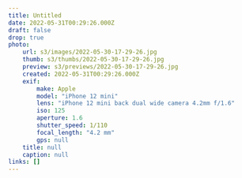 ```yaml
---
title: Untitled
date: 2022-05-31T00:29:26.000Z
draft: false
drop: true
photo:
    url: s3/images/2022-05-30-17-29-26.jpg
    thumb: s3/thumbs/2022-05-30-17-29-26.jpg
    preview: s3/previews/2022-05-30-17-29-26.jpg
    created: 2022-05-31T00:29:26.000Z
    exif:
        make: Apple
        model: "iPhone 12 mini"
        lens: "iPhone 12 mini back dual wide camera 4.2mm f/1.6"
        iso: 125
        aperture: 1.6
        shutter_speed: 1/110
        focal_length: "4.2 mm"
        gps: null
    title: null
    caption: null
links: []
---
```

